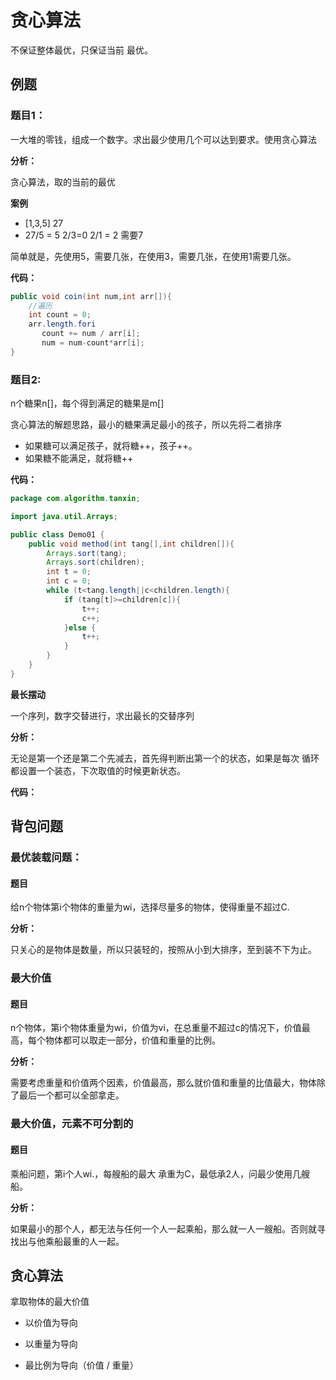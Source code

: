 # 贪心算法

不保证整体最优，只保证当前 最优。

## 例题

### 题目1：

一大堆的零钱，组成一个数字。求出最少使用几个可以达到要求。使用贪心算法

**分析：**

贪心算法，取的当前的最优

**案例**

- [1,3,5]  27
- 27/5 = 5  2/3=0  2/1 = 2   需要7

简单就是，先使用5，需要几张，在使用3，需要几张，在使用1需要几张。

**代码：**

```java
public void coin(int num,int arr[]){
    //遍历
    int count = 0;
    arr.length.fori
       count += num / arr[i];
       num = num-count*arr[i];
}
```

### 题目2:

n个糖果n[]，每个得到满足的糖果是m[]

贪心算法的解题思路，最小的糖果满足最小的孩子，所以先将二者排序

- 如果糖可以满足孩子，就将糖++，孩子++。
- 如果糖不能满足，就将糖++

**代码：**

```java
package com.algorithm.tanxin;

import java.util.Arrays;

public class Demo01 {
    public void method(int tang[],int children[]){
        Arrays.sort(tang);
        Arrays.sort(children);
        int t = 0;
        int c = 0;
        while (t<tang.length||c<children.length){
            if (tang[t]>=children[c]){
                t++;
                c++;
            }else {
                t++;
            }
        }
    }
}
```

**最长摆动**

一个序列，数字交替进行，求出最长的交替序列

**分析：**

无论是第一个还是第二个先减去，首先得判断出第一个的状态，如果是每次 循环都设置一个装态，下次取值的时候更新状态。

**代码：**

## 背包问题

### 最优装载问题：

#### 题目

给n个物体第i个物体的重量为wi，选择尽量多的物体，使得重量不超过C.

**分析：**

只关心的是物体是数量，所以只装轻的，按照从小到大排序，至到装不下为止。

### 最大价值

#### 题目

n个物体，第i个物体重量为wi，价值为vi，在总重量不超过c的情况下，价值最高，每个物体都可以取走一部分，价值和重量的比例。

**分析：**

需要考虑重量和价值两个因素，价值最高，那么就价值和重量的比值最大，物体除了最后一个都可以全部拿走。

### 最大价值，元素不可分割的

#### 题目

乘船问题，第i个人wi.，每艘船的最大 承重为C，最低承2人，问最少使用几艘船。

**分析：**

如果最小的那个人，都无法与任何一个人一起乘船，那么就一人一艘船。否则就寻找出与他乘船最重的人一起。

## 贪心算法

拿取物体的最大价值

- 以价值为导向

- 以重量为导向

- 最比例为导向（价值 / 重量）

